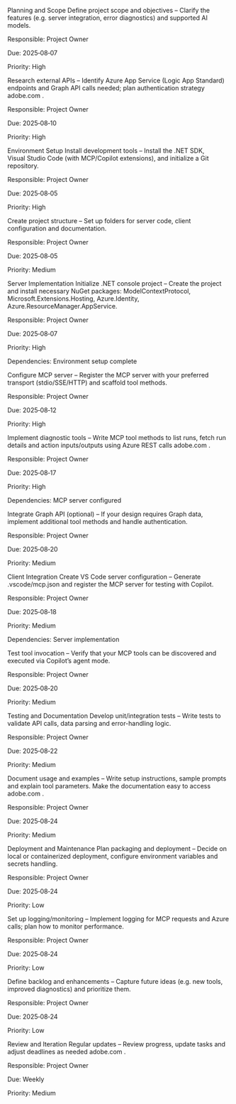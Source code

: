 Planning and Scope
Define project scope and objectives – Clarify the features (e.g. server integration, error diagnostics) and supported AI models.

Responsible: Project Owner

Due: 2025‑08‑07

Priority: High

Research external APIs – Identify Azure App Service (Logic App Standard) endpoints and Graph API calls needed; plan authentication strategy
adobe.com
.

Responsible: Project Owner

Due: 2025‑08‑10

Priority: High

Environment Setup
Install development tools – Install the .NET SDK, Visual Studio Code (with MCP/Copilot extensions), and initialize a Git repository.

Responsible: Project Owner

Due: 2025‑08‑05

Priority: High

Create project structure – Set up folders for server code, client configuration and documentation.

Responsible: Project Owner

Due: 2025‑08‑05

Priority: Medium

Server Implementation
Initialize .NET console project – Create the project and install necessary NuGet packages: ModelContextProtocol, Microsoft.Extensions.Hosting, Azure.Identity, Azure.ResourceManager.AppService.

Responsible: Project Owner

Due: 2025‑08‑07

Priority: High

Dependencies: Environment setup complete

Configure MCP server – Register the MCP server with your preferred transport (stdio/SSE/HTTP) and scaffold tool methods.

Responsible: Project Owner

Due: 2025‑08‑12

Priority: High

Implement diagnostic tools – Write MCP tool methods to list runs, fetch run details and action inputs/outputs using Azure REST calls
adobe.com
.

Responsible: Project Owner

Due: 2025‑08‑17

Priority: High

Dependencies: MCP server configured

Integrate Graph API (optional) – If your design requires Graph data, implement additional tool methods and handle authentication.

Responsible: Project Owner

Due: 2025‑08‑20

Priority: Medium

Client Integration
Create VS Code server configuration – Generate .vscode/mcp.json and register the MCP server for testing with Copilot.

Responsible: Project Owner

Due: 2025‑08‑18

Priority: Medium

Dependencies: Server implementation

Test tool invocation – Verify that your MCP tools can be discovered and executed via Copilot’s agent mode.

Responsible: Project Owner

Due: 2025‑08‑20

Priority: Medium

Testing and Documentation
Develop unit/integration tests – Write tests to validate API calls, data parsing and error-handling logic.

Responsible: Project Owner

Due: 2025‑08‑22

Priority: Medium

Document usage and examples – Write setup instructions, sample prompts and explain tool parameters. Make the documentation easy to access
adobe.com
.

Responsible: Project Owner

Due: 2025‑08‑24

Priority: Medium

Deployment and Maintenance
Plan packaging and deployment – Decide on local or containerized deployment, configure environment variables and secrets handling.

Responsible: Project Owner

Due: 2025‑08‑24

Priority: Low

Set up logging/monitoring – Implement logging for MCP requests and Azure calls; plan how to monitor performance.

Responsible: Project Owner

Due: 2025‑08‑24

Priority: Low

Define backlog and enhancements – Capture future ideas (e.g. new tools, improved diagnostics) and prioritize them.

Responsible: Project Owner

Due: 2025‑08‑24

Priority: Low

Review and Iteration
Regular updates – Review progress, update tasks and adjust deadlines as needed
adobe.com
.

Responsible: Project Owner

Due: Weekly

Priority: Medium
